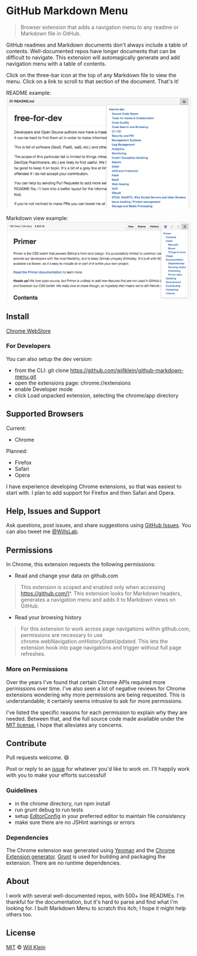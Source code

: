 # GitHub Markdown Menu

> Browser extension that adds a navigation menu to any readme or Markdown file in GitHub.

GitHub readmes and Markdown documents don't always include a table of contents. Well-documented repos have longer documents that can be difficult to navigate. This extension will automagically generate and add navigation menu with a table of contents.

Click on the three-bar icon at the top of any Markdown file to view the menu. Click on a link to scroll to that section of the document. That's it!

README example:
![](screenshot-readme-view-free-for-dev.png)

Markdown view example:
![](screenshot-markdown-view-primer.png)

## Install

[Chrome WebStore](https://chrome.google.com/webstore/detail/github-markdown-menu/jekgocfoijmbgcjejohdgmojaejofdpo)

### For Developers

You can also setup the dev version:

- from the CLI: git clone https://github.com/willklein/github-markdown-menu.git
- open the extensions page: chrome://extensions
- enable Developer mode
- click Load unpacked extension, selecting the chrome/app directory

## Supported Browsers

Current:
- Chrome

Planned:
- Firefox
- Safari
- Opera

I have experience developing Chrome extensions, so that was easiest to start with. I plan to add support for Firefox and then Safari and Opera.

## Help, Issues and Support

Ask questions, post issues, and share suggestions using [GitHub Issues](https://github.com/willklein/github-markdown-menu/issues). You can also tweet me [@WillsLab](https://twitter.com/willslab).

## Permissions

In Chrome, this extension requests the following permissions:
- Read and change your data on github.com
> This extension is scoped and enabled only when accessing https://github.com/\*. This extension looks for Markdown headers, generates a navigation menu and adds it to Markdown views on GitHub.

- Read your browsing history
> For this extension to work across page navigations within github.com, permissions are necessary to use chrome.webNavigation.onHistoryStateUpdated. This lets the extension hook into page navigations and trigger without full page refreshes.

### More on Permissions

Over the years I've found that certain Chrome APIs required more permissions over time. I've also seen a lot of negative reviews for Chrome extensions wondering why more permissions are being requested. This is understandable; it certainly seems intrusive to ask for more permissions.

I've listed the specific reasons for each permission to explain why they are needed. Between that, and the full source code made available under the [MIT license](http://mit-license.org/), I hope that alleviates any concerns.

## Contribute

Pull requests welcome. :smile:

Post or reply to an [issue](https://github.com/willklein/github-markdown-menu/issues) for whatever you'd like to work on. I'll happily work with you to make your efforts successful!

### Guidelines

- in the chrome directory, run npm install
- run grunt debug to run tests
- setup [EditorConfig](http://editorconfig.org/) in your preferred editor to maintain file consistency
- make sure there are no JSHint warnings or errors

### Dependencies

The Chrome extension was generated using [Yeoman](http://yeoman.io) and the [Chrome Extension generator](https://github.com/yeoman/generator-chrome-extension). [Grunt](http://gruntjs.com/) is used for building and packaging the extension. There are no runtime dependencies.

## About

I work with several well-documented repos, with 500+ line READMEs. I'm thankful for the documentation, but it's hard to parse and find what I'm looking for. I built Markdown Menu to scratch this itch; I hope it might help others too.

## License

[MIT](http://mit-license.org/) © [Will Klein](http://willkle.in)
